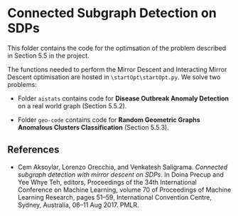# Connected Subgraph Detection on SDPs
This folder contains the code for the optimsation of the problem described in Section 5.5 in the project.

The functions needed to perform the Mirror Descent and Interacting Mirror Descent optimisation are hosted in ``\startOpt\startOpt.py``. We solve two problems:

* Folder ``aistats`` contains code for **Disease Outbreak Anomaly Detection** on a real world graph (Section 5.5.2). 

* Folder ``geo-code`` contains code for **Random Geometric Graphs Anomalous Clusters Classification** (Section 5.5.3). 

## References

* Cem Aksoylar, Lorenzo Orecchia, and Venkatesh Saligrama. *Connected subgraph
detection with mirror descent on SDPs*. In Doina Precup and Yee Whye Teh,
editors, Proceedings of the 34th International Conference on Machine Learning,
volume 70 of Proceedings of Machine Learning Research, pages 51–59, International Convention Centre, Sydney, Australia, 06–11 Aug 2017. PMLR.
